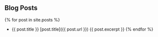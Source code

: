 ## Blog Posts

{% for post in site.posts %}
- {{ post.title }} [post.title]({{ post.url }}) {{ post.excerpt }}
{% endfor %}
